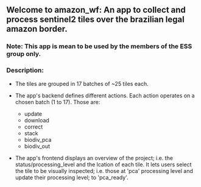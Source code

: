 ## Welcome to amazon_wf: An app to collect and process sentinel2 tiles over the brazilian legal amazon border.

### Note: This app is mean to be used by the members of the ESS group only.

### Description:
- The tiles are grouped in 17 batches of ~25 tiles each.

- The app's backend defines different actions. 
  Each action operates on a chosen batch (1 to 17). Those are:
  * update
  * download
  * correct
  * stack
  * biodiv_pca
  * biodiv_out

- The app's frontend displays an overview of the project; i.e. the status/processing_level 
   and the lcation of each tile. It lets users select the tile to be visually inspected; i.e. those at 'pca' processing 
   level and update their processing level; to 'pca_ready'. 
